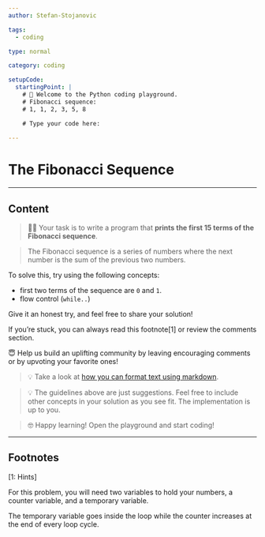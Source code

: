 ```yaml
---
author: Stefan-Stojanovic

tags:
  - coding

type: normal

category: coding

setupCode:
  startingPoint: |
    # 👋 Welcome to the Python coding playground. 
    # Fibonacci sequence:
    # 1, 1, 2, 3, 5, 8

    # Type your code here:
      
---
```


# The Fibonacci Sequence

---

## Content

> 👩‍💻 Your task is to write a program that **prints the first 15 terms of the Fibonacci sequence**.

> The Fibonacci sequence is a series of numbers where the next number is the sum of the previous two numbers.

To solve this, try using the following concepts:
- first two terms of the sequence are `0` and `1`.
- flow control (`while..`)

Give it an honest try, and feel free to share your solution!

If you’re stuck, you can always read this footnote[1] or review the comments section.

😇 Help us build an uplifting community by leaving encouraging comments or by upvoting your favorite ones!

> 💡 Take a look at [how you can format text using markdown](https://www.enki.com/glossary/general/markdown-formatting).

> 💡 The guidelines above are just suggestions. Feel free to include other concepts in your solution as you see fit. The implementation is up to you.

> 🤓 Happy learning! Open the playground and start coding!

---

## Footnotes

[1: Hints]

For this problem, you will need two variables to hold your numbers, a counter variable, and a temporary variable.

The temporary variable goes inside the loop while the counter increases at the end of every loop cycle.